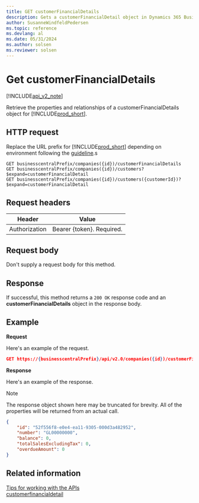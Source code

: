 ```yaml
---
title: GET customerFinancialDetails  
description: Gets a customerFinancialDetail object in Dynamics 365 Business Central.
author: SusanneWindfeldPedersen
ms.topic: reference
ms.devlang: al
ms.date: 05/31/2024
ms.author: solsen
ms.reviewer: solsen
---
```


# Get customerFinancialDetails

[!INCLUDE[api_v2_note](../../../includes/api_v2_note.md)]

Retrieve the properties and relationships of a customerFinancialDetails object for [!INCLUDE[prod_short](../../../includes/prod_short.md)].

## HTTP request
Replace the URL prefix for [!INCLUDE[prod_short](../../../includes/prod_short.md)] depending on environment following the [guideline](../../v2.0/endpoints-apis-for-dynamics.md).s

```
GET businesscentralPrefix/companies({id})/customerFinancialDetails
GET businesscentralPrefix/companies({id})/customers?$expand=customerFinancialDetail
GET businesscentralPrefix/companies({id})/customers({customerId})?$expand=customerFinancialDetail
```

## Request headers

|Header       |Value                    |
|-------------|-------------------------|
|Authorization|Bearer {token}. Required.|

## Request body
Don't supply a request body for this method.

## Response
If successful, this method returns a ```200 OK``` response code and an **customerFinancialDetails** object in the response body.

## Example

**Request**

Here's an example of the request.
```json
GET https://{businesscentralPrefix}/api/v2.0/companies({id})/customerFinancialDetails
```

**Response**

Here's an example of the response. 

> [!NOTE]  
> The response object shown here may be truncated for brevity. All of the properties will be returned from an actual call.

```json
{
    "id": "52f556f8-e0e4-ea11-9305-000d3a482952",
    "number": "GL00000000",
    "balance": 0,
    "totalSalesExcludingTax": 0,
    "overdueAmount": 0
}  
```

## Related information

[Tips for working with the APIs](../../../developer/devenv-connect-apps-tips.md)    
[customerfinancialdetail](../resources/dynamics_customerfinancialdetail.md)    
